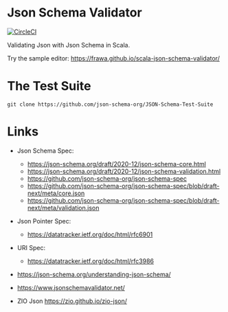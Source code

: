 # Json Schema Validator
[![CircleCI](https://circleci.com/gh/frawa/scala-json-schema-validator/tree/develop.svg?style=svg)](https://circleci.com/gh/frawa/scala-json-schema-validator/tree/develop)

Validating Json with Json Schema in Scala.

Try the sample editor: https://frawa.github.io/scala-json-schema-validator/ 

# The Test Suite
```
git clone https://github.com/json-schema-org/JSON-Schema-Test-Suite
```

# Links

- Json Schema Spec: 
  - https://json-schema.org/draft/2020-12/json-schema-core.html
  - https://json-schema.org/draft/2020-12/json-schema-validation.html
  - https://github.com/json-schema-org/json-schema-spec
  - https://github.com/json-schema-org/json-schema-spec/blob/draft-next/meta/core.json
  - https://github.com/json-schema-org/json-schema-spec/blob/draft-next/meta/validation.json

- Json Pointer Spec:
  - https://datatracker.ietf.org/doc/html/rfc6901

- URI Spec:
  - https://datatracker.ietf.org/doc/html/rfc3986

- https://json-schema.org/understanding-json-schema/
- https://www.jsonschemavalidator.net/

- ZIO Json https://zio.github.io/zio-json/


